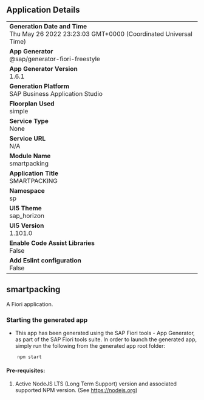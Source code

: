 ## Application Details
|               |
| ------------- |
|**Generation Date and Time**<br>Thu May 26 2022 23:23:03 GMT+0000 (Coordinated Universal Time)|
|**App Generator**<br>@sap/generator-fiori-freestyle|
|**App Generator Version**<br>1.6.1|
|**Generation Platform**<br>SAP Business Application Studio|
|**Floorplan Used**<br>simple|
|**Service Type**<br>None|
|**Service URL**<br>N/A
|**Module Name**<br>smartpacking|
|**Application Title**<br>SMARTPACKING|
|**Namespace**<br>sp|
|**UI5 Theme**<br>sap_horizon|
|**UI5 Version**<br>1.101.0|
|**Enable Code Assist Libraries**<br>False|
|**Add Eslint configuration**<br>False|

## smartpacking

A Fiori application.

### Starting the generated app

-   This app has been generated using the SAP Fiori tools - App Generator, as part of the SAP Fiori tools suite.  In order to launch the generated app, simply run the following from the generated app root folder:

```
    npm start
```

#### Pre-requisites:

1. Active NodeJS LTS (Long Term Support) version and associated supported NPM version.  (See https://nodejs.org)


